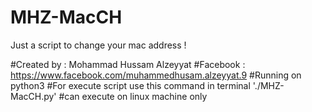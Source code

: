 # MHZ-MacCH
Just a script to change your mac address !


#Created by : Mohammad Hussam Alzeyyat 
#Facebook : https://www.facebook.com/muhammedhusam.alzeyyat.9 
#Running on python3 
#For execute script use this command in terminal './MHZ-MacCH.py' 
#can execute on linux machine only 

